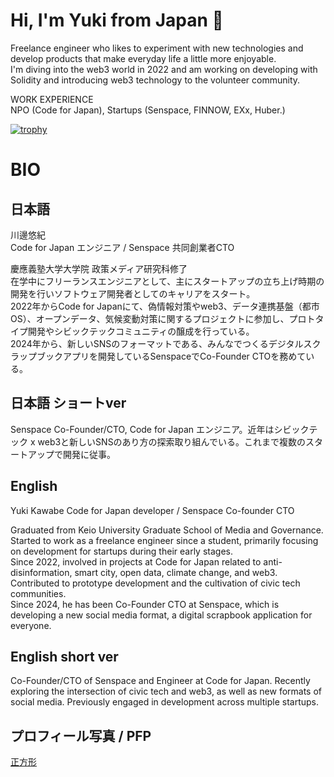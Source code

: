 # Hi, I'm Yuki from Japan 👋

Freelance engineer who likes to experiment with new technologies and develop products that make everyday life a little more enjoyable.  
I'm diving into the web3 world in 2022 and am working on developing with Solidity and introducing web3 technology to the volunteer community.

WORK EXPERIENCE  
NPO (Code for Japan), Startups (Senspace, FINNOW, EXx, Huber.)

[![trophy](https://github-profile-trophy.vercel.app/?username=yu23ki14)](https://github.com/ryo-ma/github-profile-trophy)

# BIO

## 日本語

川邊悠紀  
Code for Japan エンジニア / Senspace 共同創業者CTO  

慶應義塾大学大学院 政策メディア研究科修了  
在学中にフリーランスエンジニアとして、主にスタートアップの立ち上げ時期の開発を行いソフトウェア開発者としてのキャリアをスタート。  
2022年からCode for Japanにて、偽情報対策やweb3、データ連携基盤（都市OS）、オープンデータ、気候変動対策に関するプロジェクトに参加し、プロトタイプ開発やシビックテックコミュニティの醸成を行っている。  
2024年から、新しいSNSのフォーマットである、みんなでつくるデジタルスクラップブックアプリを開発しているSenspaceでCo-Founder CTOを務めている。  

## 日本語 ショートver

Senspace Co-Founder/CTO, Code for Japan エンジニア。近年はシビックテック x web3と新しいSNSのあり方の探索取り組んでいる。これまで複数のスタートアップで開発に従事。

## English

Yuki Kawabe
Code for Japan developer / Senspace Co-founder CTO  

Graduated from Keio University Graduate School of Media and Governance.  
Started to work as a freelance engineer since a student, primarily focusing on development for startups during their early stages.  
Since 2022, involved in projects at Code for Japan related to anti-disinformation, smart city, open data, climate change, and web3. Contributed to prototype development and the cultivation of civic tech communities.  
Since 2024, he has been Co-Founder CTO at Senspace, which is developing a new social media format, a digital scrapbook application for everyone.  

## English short ver

Co-Founder/CTO of Senspace and Engineer at Code for Japan. Recently exploring the intersection of civic tech and web3, as well as new formats of social media. Previously engaged in development across multiple startups.

## プロフィール写真 / PFP

[正方形](https://photos.app.goo.gl/RfuM15cCnziTmL6e6)
